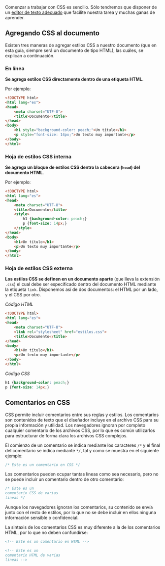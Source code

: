 Comenzar a trabajar con CSS es sencillo. Sólo tendremos que disponer de un [editor de texto adecuado](../disenoWeb/herramientas.md) que facilite nuestra tarea y muchas ganas de aprender. 

## Agregando CSS al documento
Existen tres maneras de agregar estilos CSS a nuestro documento (que en esta guía, siempre será un documento de tipo HTML), las cuáles, se explican a continuación. 

### En línea
**Se agrega estilos CSS directamente dentro de una etiqueta HTML**. 

Por ejemplo: 

```html linenums="1" hl_lines="8 9"
<!DOCTYPE html>
<html lang="es">
<head>
	<meta charset="UTF-8">
	<title>Documento</title>
</head>
<body>
	<h1 style="background-color: peach;">Un título</h1>
	<p style="font-size: 14px;">Un texto muy importante</p>
</body>
</html>
```

### Hoja de estilos CSS interna
**Se agrega un bloque de estilos CSS dentro la cabecera (`head`) del documento HTML**. 

Por ejemplo:

```html linenums="1" hl_lines="6 7 8 9"
<!DOCTYPE html>
<html lang="es">
<head>
	<meta charset="UTF-8">
	<title>Documento</title>
	<style>
		h1 {background-color: peach;}
		p {font-size: 14px;}
	</style>
</head>
<body>
	<h1>Un título</h1>
	<p>Un texto muy importante</p>
</body>
</html>
```


### Hoja de estilos CSS externa 
**Los estilos CSS se definen en un documento aparte** (que lleva la extensión `.css`) el cual debe ser especificado dentro del documento HTML mediante la etiqueta `link`. Disponemos así de dos documentos: el HTML por un lado, y el CSS por otro.

_Código HTML_

```html linenums="1" hl_lines="5"
<!DOCTYPE html>
<html lang="es">
<head>
	<meta charset="UTF-8">
	<link rel="stylesheet" href="estilos.css">
	<title>Documento</title>
</head>
<body>
	<h1>Un título</h1>
	<p>Un texto muy importante</p>
</body>
</html>
```

_Código CSS_

```css linenums="1"
h1 {background-color: peach;}
p {font-size: 14px;}
```

## Comentarios en CSS
CSS permite incluir comentarios entre sus reglas y estilos. Los comentarios son contenidos de texto que el diseñador incluye en el archivo CSS para su propia información y utilidad. Los navegadores ignoran por completo cualquier comentario de los archivos CSS, por lo que es común utilizarlos para estructurar de forma clara los archivos CSS complejos.

El comienzo de un comentario se indica mediante los caracteres `/*` y el final del comentario se indica mediante `*/`, tal y como se muestra en el siguiente ejemplo:

```css
/* Este es un comentario en CSS */
```

Los comentarios pueden ocupar tantas líneas como sea necesario, pero no se puede incluir un comentario dentro de otro comentario:

```css
/* Este es un
comentario CSS de varias
lineas */
```

Aunque los navegadores ignoran los comentarios, su contenido se envía junto con el resto de estilos, por lo que no se debe incluir en ellos ninguna información sensible o confidencial.

La sintaxis de los comentarios CSS es muy diferente a la de los comentarios HTML, por lo que no deben confundirse:

```html
<!-- Este es un comentario en HTML -->

<!-- Este es un
comentario HTML de varias
lineas -->
```